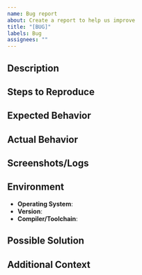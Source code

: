 ```yaml
---
name: Bug report
about: Create a report to help us improve
title: "[BUG]"
labels: Bug
assignees: ""
---
```


## Description

<!--Provide a clear and concise description of the bug. Be specific and include any relevant information about the issue, such as what you were trying to accomplish, what the expected behavior was, and how the actual behavior differed.-->

## Steps to Reproduce

<!--
1. First step to reproduce the bug
2. Second step to reproduce the bug
3. Third step to reproduce the bug
... additional steps as needed
-->

## Expected Behavior

<!--Describe what you expected to happen when following the steps to reproduce the bug.-->

## Actual Behavior

<!--Describe what actually happened instead of the expected behavior.-->

## Screenshots/Logs

<!--If applicable, add screenshots and/or log files to help explain the bug.-->

## Environment

- **Operating System**: <!--[e.g., macOS, Windows, Linux]-->
- **Version**: <!--[e.g., macOS 10.15.7, Windows 10, Ubuntu 20.04]-->
- **Compiler/Toolchain**: <!--[e.g., GCC 9.3.0, Clang 10.0.0]-->

## Possible Solution

<!--If you have any suggestions on how the bug could be fixed or have identified the source of the problem, please provide your insights here.-->

## Additional Context

<!--Any other information, context, or relevant details that could be helpful for understanding and resolving the bug.-->

<!--Please make sure to provide as much information as possible to help the maintainers diagnose and fix the issue.-->
